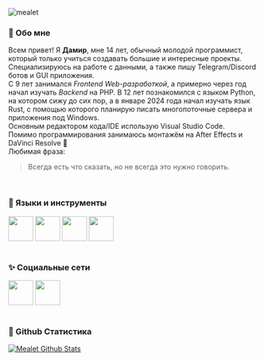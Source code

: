 ![mealet](https://github.com/mealet/mealet/assets/110933288/301f0b80-9be7-43e1-b0cf-4a3be3c1c8f4)
### 🧐 Обо мне
Всем привет! Я **Дамир**, мне 14 лет, обычный молодой программист, который только учиться создавать большие и интересные проекты. Специализируюсь на работе с данными, а также пишу Telegram/Discord ботов и GUI приложения. <br/>
С 9 лет занимался _Frontend Web-разработкой_, а примерно через год начал изучать _Backend_ на PHP. В 12 лет познакомился с языком Python, на котором сижу до сих пор,
а в январе 2024 года начал изучать язык Rust, с помощью которого планирую писать многопоточные сервера и приложения под Windows. <br/>
Основным редактором кода/IDE использую Visual Studio Code.<br/>
Помимо программирования занимаюсь монтажём на After Effects и DaVinci Resolve 💫 <br/>
Любимая фраза:
> Всегда есть что сказать, но не всегда это нужно говорить.
<br/>

### 🔗 Языки и инструменты
<div id="badges">
  <img src="https://cdn.jsdelivr.net/gh/devicons/devicon@latest/icons/python/python-plain.svg" width="50" height="50" /> 
  <img src="https://cdn.jsdelivr.net/gh/devicons/devicon@latest/icons/docker/docker-plain-wordmark.svg" width="50" height="50" />
  <img src="https://cdn.jsdelivr.net/gh/devicons/devicon@latest/icons/git/git-original.svg" width="50 height="50" />
  <img src="https://cdn.jsdelivr.net/gh/devicons/devicon@latest/icons/rust/rust-original.svg" width="50" height="50" />
</div>
<br/>

### ✨ Социальные сети
<div id="badges">
  <a href="https://t.me/@mealet"><img src="https://upload.wikimedia.org/wikipedia/commons/8/83/Telegram_2019_Logo.svg" width="50" height="50" /></a>
  <a href="https://vk.com/damirstash"><img src="https://upload.wikimedia.org/wikipedia/commons/f/f3/VK_Compact_Logo_%282021-present%29.svg" width="50" height="50" /></a>
</div>
<br/>

### 🤖 Github Статистика

[![Mealet Github Stats](https://github-readme-stats.vercel.app/api?username=mealet&theme=dark)](https://github.com/mealet)

